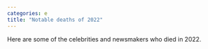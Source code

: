 ```yaml
---
categories: e
title: "Notable deaths of 2022"
---
```

Here are some of the celebrities and newsmakers who died in 2022.